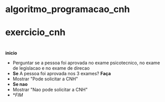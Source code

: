 # algoritmo_programacao_cnh
# exercicio_cnh
#
**inicio**
- Perguntar se a pessoa foi aprovada no exame psicotecnico, no exame de legislacao e no exame de direcao
 - **Se** A pessoa foi aprovada nos 3 exames? **Faça**
 - Mostrar "Pode solicitar a CNH"
 - **Se nao** 
 - Mostrar "Nao pode solicitar a CNH"
- **FIM*

